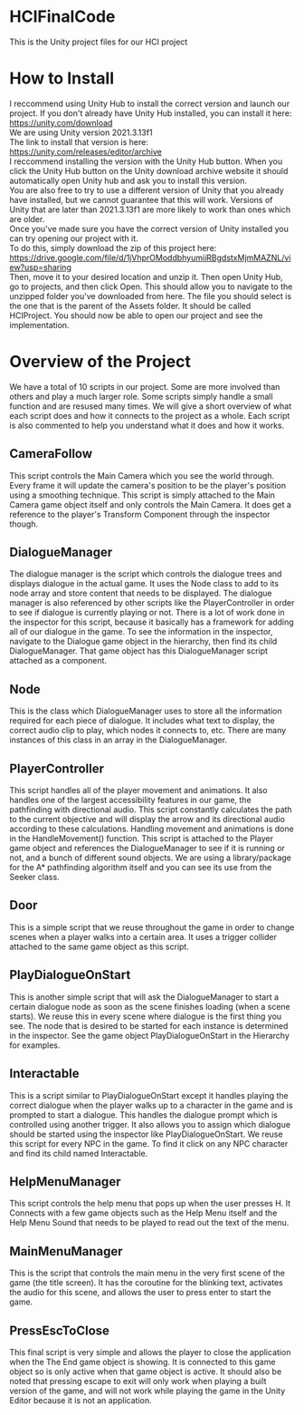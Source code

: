 # HCIFinalCode
This is the Unity project files for our HCI project

# How to Install
I reccommend using Unity Hub to install the correct version and launch our project. If you don't already have Unity Hub installed, you can install it here: https://unity.com/download <br />
We are using Unity version 2021.3.13f1 <br />
The link to install that version is here: https://unity.com/releases/editor/archive <br />
I reccommend installing the version with the Unity Hub button. When you click the Unity Hub button on the Unity download archive website it should automatically open Unity hub and ask you to install this version. <br />
You are also free to try to use a different version of Unity that you already have installed, but we cannot guarantee that this will work. Versions of Unity that are later than 2021.3.13f1 are more likely to work than ones which are older. <br />
Once you've made sure you have the correct version of Unity installed you can try opening our project with it. <br />
To do this, simply download the zip of this project here: <br />
https://drive.google.com/file/d/1jVhprOModdbhyumiiRBgdstxMjmMAZNL/view?usp=sharing <br />
Then, move it to your desired location and unzip it. Then open Unity Hub, go to projects, and then click Open. This should allow you to navigate to the unzipped folder you've downloaded from here. The file you should select is the one that is the parent of the Assets folder. It should be called HCIProject. You should now be able to open our project and see the implementation. <br />

# Overview of the Project
We have a total of 10 scripts in our project. Some are more involved than others and play a much larger role. Some scripts simply handle a small function and are resused many times. We will give a short overview of what each script does and how it connects to the project as a whole. Each script is also commented to help you understand what it does and how it works. <br />

## CameraFollow
This script controls the Main Camera which you see the world through. Every frame it will update the camera's position to be the player's position using a smoothing technique. This script is simply attached to the Main Camera game object itself and only controls the Main Camera. It does get a reference to the player's Transform Component through the inspector though. <br />

## DialogueManager
The dialogue manager is the script which controls the dialogue trees and displays dialogue in the actual game. It uses the Node class to add to its node array and store content that needs to be displayed. The dialogue manager is also referenced by other scripts like the PlayerController in order to see if dialogue is currently playing or not. There is a lot of work done in the inspector for this script, because it basically has a framework for adding all of our dialogue in the game. To see the information in the inspector, navigate to the Dialogue game object in the hierarchy, then find its child DialogueManager. That game object has this DialogueManager script attached as a component.

## Node
This is the class which DialogueManager uses to store all the information required for each piece of dialogue. It includes what text to display, the correct audio clip to play, which nodes it connects to, etc. There are many instances of this class in an array in the DialogueManager.

## PlayerController
This script handles all of the player movement and animations. It also handles one of the largest accessibility features in our game, the pathfinding with directional audio. This script constantly calculates the path to the current objective and will display the arrow and its directional audio according to these calculations. Handling movement and animations is done in the HandleMovement() function. This script is attached to the Player game object and references the DialogueManager to see if it is running or not, and a bunch of different sound objects. We are using a library/package for the A* pathfinding algorithm itself and you can see its use from the Seeker class.

## Door
This is a simple script that we reuse throughout the game in order to change scenes when a player walks into a certain area. It uses a trigger collider attached to the same game object as this script.

## PlayDialogueOnStart
This is another simple script that will ask the DialogueManager to start a certain dialogue node as soon as the scene finishes loading (when a scene starts). We reuse this in every scene where dialogue is the first thing you see. The node that is desired to be started for each instance is determined in the inspector. See the game object PlayDialogueOnStart in the Hierarchy for examples.

## Interactable
This is a script similar to PlayDialogueOnStart except it handles playing the correct dialogue when the player walks up to a character in the game and is prompted to start a dialogue. This handles the dialogue prompt which is controlled using another trigger. It also allows you to assign which dialogue should be started using the inspector like PlayDialogueOnStart. We reuse this script for every NPC in the game. To find it click on any NPC character and find its child named Interactable.

## HelpMenuManager
This script controls the help menu that pops up when the user presses H. It Connects with a few game objects such as the Help Menu itself and the Help Menu Sound that needs to be played to read out the text of the menu. 

## MainMenuManager
This is the script that controls the main menu in the very first scene of the game (the title screen). It has the coroutine for the blinking text, activates the audio for this scene, and allows the user to press enter to start the game.

## PressEscToClose
This final script is very simple and allows the player to close the application when the The End game object is showing. It is connected to this game object so is only active when that game object is active. It should also be noted that pressing escape to exit will only work when playing a built version of the game, and will not work while playing the game in the Unity Editor because it is not an application.



